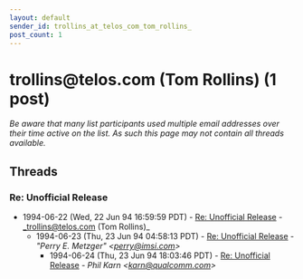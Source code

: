 ```yaml
---
layout: default
sender_id: trollins_at_telos_com_tom_rollins_
post_count: 1
---
```


# trollins<span>@</span>telos.com (Tom Rollins) (1 post)

_Be aware that many list participants used multiple email addresses over their time active on the list. As such this page may not contain all threads available._

## Threads

### Re: Unofficial Release
+ 1994-06-22 (Wed, 22 Jun 94 16:59:59 PDT) - [Re: Unofficial Release](/archive/1994/06/43125dc15df6a58ed48a4c1b4271fb67e8300fd358cf983374883f88f795b643) - _trollins@telos.com (Tom Rollins)_
  + 1994-06-23 (Thu, 23 Jun 94 04:58:13 PDT) - [Re: Unofficial Release](/archive/1994/06/610e57d9980d9214cac6e59a647b4c327fa3e93b781620330b59c50a8335f35c) - _"Perry E. Metzger" \<perry@imsi.com\>_
    + 1994-06-24 (Thu, 23 Jun 94 18:03:46 PDT) - [Re: Unofficial Release](/archive/1994/06/ab6ba14019628c5a6207a7782be3222a72bcda06fdcd2a99ab11d0594abd8d3d) - _Phil Karn \<karn@qualcomm.com\>_

